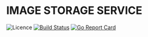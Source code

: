 # IMAGE STORAGE SERVICE

![Licence](https://img.shields.io/github/license/rishikeshbedre/image-storage-service)
[![Build Status](https://travis-ci.com/rishikeshbedre/image-storage-service.svg?branch=master)](https://travis-ci.com/rishikeshbedre/image-storage-service)
[![Go Report Card](https://goreportcard.com/badge/github.com/rishikeshbedre/image-storage-service)](https://goreportcard.com/report/github.com/rishikeshbedre/image-storage-service)
